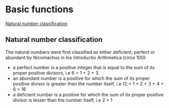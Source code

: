 # Basic functions

[Natural number classification](#natural-number-classification)

## Natural number classification

The natural numbers were first classified as either deficient, perfect or abundant by Nicomachus in his Introductio Arithmetica (circa 100):
* a perfect number is a positive integer that is equal to the sum of its proper positive divisors, i.e 6 = 1 + 2 + 3.
* an abundant number is a positive for which the sum of its proper positive divisor is greater than the number itself, i.e 12 < 1 + 2 + 3 + 4 + 6 = 16
* a deficient number is a positive for which the sum of its proper positive divisor is lesser than the number itself, i.e 2 > 1

